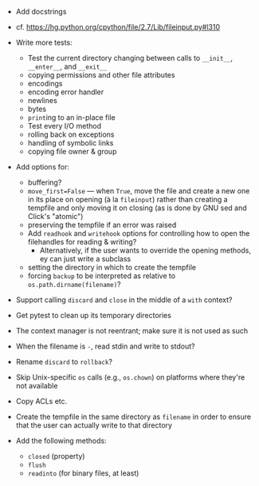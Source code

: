 - Add docstrings
- cf. <https://hg.python.org/cpython/file/2.7/Lib/fileinput.py#l310>

- Write more tests:
    - Test the current directory changing between calls to `__init__`,
      `__enter__`, and `__exit__`
    - copying permissions and other file attributes
    - encodings
    - encoding error handler
    - newlines
    - bytes
    - `print`ing to an in-place file
    - Test every I/O method
    - rolling back on exceptions
    - handling of symbolic links
    - copying file owner & group

- Add options for:
    - buffering?
    - `move_first=False` — when `True`, move the file and create a new one in
      its place on opening (à la `fileinput`) rather than creating a tempfile
      and only moving it on closing (as is done by GNU sed and Click's
      "atomic")
    - preserving the tempfile if an error was raised
    - Add `readhook` and `writehook` options for controlling how to open the
      filehandles for reading & writing?
        - Alternatively, if the user wants to override the opening methods, ey
          can just write a subclass
    - setting the directory in which to create the tempfile
    - forcing `backup` to be interpreted as relative to
      `os.path.dirname(filename)`?

- Support calling `discard` and `close` in the middle of a `with` context?
- Get pytest to clean up its temporary directories
- The context manager is not reentrant; make sure it is not used as such
- When the filename is `-`, read stdin and write to stdout?
- Rename `discard` to `rollback`?
- Skip Unix-specific `os` calls (e.g., `os.chown`) on platforms where they're
  not available
- Copy ACLs etc.
- Create the tempfile in the same directory as `filename` in order to ensure
  that the user can actually write to that directory

- Add the following methods:
    - `closed` (property)
    - `flush`
    - `readinto` (for binary files, at least)
